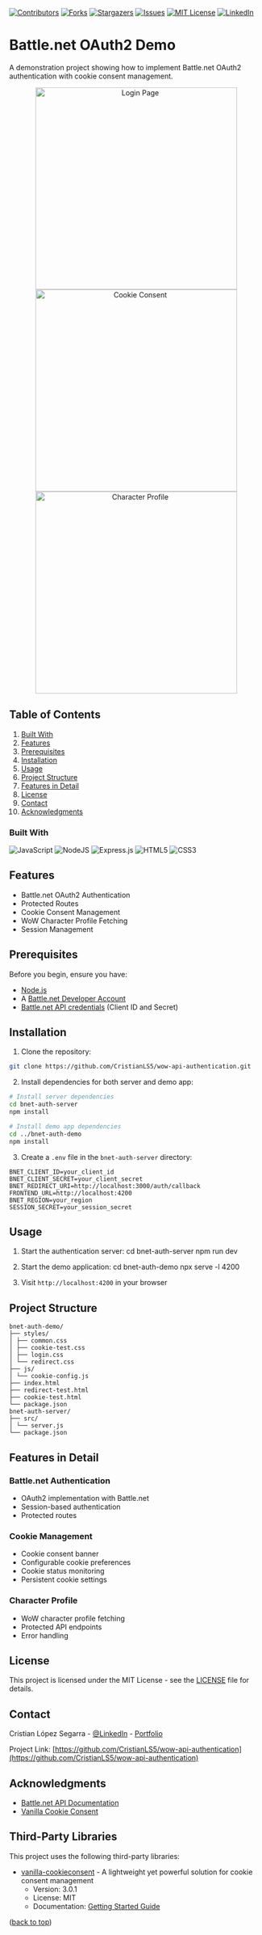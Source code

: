 <a name="readme-top"></a>

[![Contributors][contributors-shield]][contributors-url]
[![Forks][forks-shield]][forks-url]
[![Stargazers][stars-shield]][stars-url]
[![Issues][issues-shield]][issues-url]
[![MIT License][license-shield]][license-url]
[![LinkedIn][linkedin-shield]][linkedin-url]

# Battle.net OAuth2 Demo

A demonstration project showing how to implement Battle.net OAuth2 authentication with cookie consent management.

<div align="center">
    <img src="https://github.com/user-attachments/assets/8f027cba-aba3-442e-a415-e7d64d548bab" width="400" alt="Login Page">
    <img src="https://github.com/user-attachments/assets/b1d1b6be-ad5d-4cc0-8248-870751ebaaa7" width="400" alt="Cookie Consent">
    <img src="https://github.com/user-attachments/assets/25ac0365-1a93-4ff3-8bba-f3b235b7046e" width="400" alt="Character Profile">
</div>

## Table of Contents
1. [Built With](#built-with)
2. [Features](#features)
3. [Prerequisites](#prerequisites)
4. [Installation](#installation)
5. [Usage](#usage)
6. [Project Structure](#project-structure)
7. [Features in Detail](#features-in-detail)
8. [License](#license)
9. [Contact](#contact)
10. [Acknowledgments](#acknowledgments)

### Built With

![JavaScript](https://img.shields.io/badge/javascript-%23323330.svg?style=for-the-badge&logo=javascript&logoColor=%23F7DF1E)
![NodeJS](https://img.shields.io/badge/node.js-6DA55F?style=for-the-badge&logo=node.js&logoColor=white)
![Express.js](https://img.shields.io/badge/express.js-%23404d59.svg?style=for-the-badge&logo=express&logoColor=%2361DAFB)
![HTML5](https://img.shields.io/badge/html5-%23E34F26.svg?style=for-the-badge&logo=html5&logoColor=white)
![CSS3](https://img.shields.io/badge/css3-%231572B6.svg?style=for-the-badge&logo=css3&logoColor=white)

## Features

- Battle.net OAuth2 Authentication
- Protected Routes
- Cookie Consent Management
- WoW Character Profile Fetching
- Session Management

## Prerequisites

Before you begin, ensure you have:
- [Node.js](https://nodejs.org/en)
- A [Battle.net Developer Account](https://develop.battle.net)
- [Battle.net API credentials](https://develop.battle.net/documentation/guides/getting-started) (Client ID and Secret)

## Installation

1. Clone the repository: 

```bash
git clone https://github.com/CristianLS5/wow-api-authentication.git
```

2. Install dependencies for both server and demo app:

```bash
# Install server dependencies
cd bnet-auth-server
npm install

# Install demo app dependencies
cd ../bnet-auth-demo
npm install
```

3. Create a `.env` file in the `bnet-auth-server` directory:

```env
BNET_CLIENT_ID=your_client_id
BNET_CLIENT_SECRET=your_client_secret
BNET_REDIRECT_URI=http://localhost:3000/auth/callback
FRONTEND_URL=http://localhost:4200
BNET_REGION=your_region
SESSION_SECRET=your_session_secret
```

## Usage

1. Start the authentication server:
    cd bnet-auth-server
    npm run dev

2. Start the demo application:
    cd bnet-auth-demo
    npx serve -l 4200

3. Visit `http://localhost:4200` in your browser

## Project Structure

    bnet-auth-demo/
    ├── styles/
    │ ├── common.css
    │ ├── cookie-test.css
    │ ├── login.css
    │ └── redirect.css
    ├── js/
    │ └── cookie-config.js
    ├── index.html
    ├── redirect-test.html
    ├── cookie-test.html
    └── package.json
    bnet-auth-server/
    ├── src/
    │ └── server.js
    └── package.json

## Features in Detail

### Battle.net Authentication
- OAuth2 implementation with Battle.net
- Session-based authentication
- Protected routes

### Cookie Management
- Cookie consent banner
- Configurable cookie preferences
- Cookie status monitoring
- Persistent cookie settings

### Character Profile
- WoW character profile fetching
- Protected API endpoints
- Error handling

## License

This project is licensed under the MIT License - see the [LICENSE](LICENSE) file for details.

## Contact

Cristian López Segarra - [@LinkedIn](https://www.linkedin.com/in/cristian-l%C3%B3pez-sol%C3%A1-2b6493204/?locale=en_US) - [Portfolio](https://cristianlopez.netlify.app)

Project Link: [https://github.com/CristianLS5/wow-api-authentication](https://github.com/CristianLS5/wow-api-authentication)

## Acknowledgments

- [Battle.net API Documentation](https://develop.battle.net/documentation)
- [Vanilla Cookie Consent](https://cookieconsent.orestbida.com/)

## Third-Party Libraries

This project uses the following third-party libraries:

- [vanilla-cookieconsent](https://github.com/orestbida/cookieconsent) - A lightweight yet powerful solution for cookie consent management
  - Version: 3.0.1
  - License: MIT
  - Documentation: [Getting Started Guide](https://cookieconsent.orestbida.com/essential/getting-started.html)

<p>(<a href="#readme-top">back to top</a>)</p>

[contributors-shield]: https://img.shields.io/github/contributors/CristianLS5/wow-api-authentication.svg?style=for-the-badge
[contributors-url]: https://github.com/CristianLS5/wow-api-authentication/graphs/contributors
[forks-shield]: https://img.shields.io/github/forks/CristianLS5/wow-api-authentication.svg?style=for-the-badge
[forks-url]: https://github.com/CristianLS5/wow-api-authentication/network/members
[stars-shield]: https://img.shields.io/github/stars/CristianLS5/wow-api-authentication.svg?style=for-the-badge
[stars-url]: https://github.com/CristianLS5/wow-api-authentication/stargazers
[issues-shield]: https://img.shields.io/github/issues/CristianLS5/wow-api-authentication.svg?style=for-the-badge
[issues-url]: https://github.com/CristianLS5/wow-api-authentication/issues
[license-shield]: https://img.shields.io/github/license/CristianLS5/wow-api-authentication.svg?style=for-the-badge
[license-url]: https://github.com/CristianLS5/wow-api-authentication/blob/master/LICENSE
[linkedin-shield]: https://img.shields.io/badge/-LinkedIn-black.svg?style=for-the-badge&logo=linkedin&colorB=555
[linkedin-url]: https://www.linkedin.com/in/cristian-l%C3%B3pez-sol%C3%A1-2b6493204/?locale=en_US
